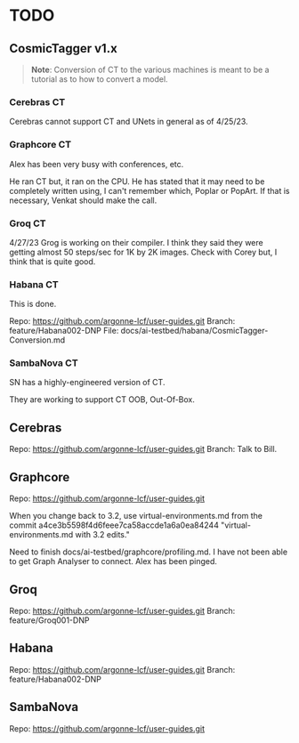 # TODO

## CosmicTagger v1.x

> **Note**: Conversion of CT to the various machines is meant to be a tutorial as to how
to convert a model.

### Cerebras CT

Cerebras cannot support CT and UNets in general as of 4/25/23.

### Graphcore CT

Alex has been very busy with conferences, etc.

He ran CT but, it ran on the CPU.  He has stated that it may need to be completely written
using, I can't remember which, Poplar or PopArt.  If that is necessary, Venkat should
make the call.

### Groq CT

4/27/23 Grog is working on their compiler.  I think they said they were getting
almost 50 steps/sec for 1K by 2K images.  Check with Corey but, I think that is quite good.

### Habana CT

This is done.

Repo:    https://github.com/argonne-lcf/user-guides.git
Branch:  feature/Habana002-DNP
File:    docs/ai-testbed/habana/CosmicTagger-Conversion.md

### SambaNova CT

SN has a highly-engineered version of CT.

They are working to support CT OOB, Out-Of-Box.

## Cerebras

Repo:    https://github.com/argonne-lcf/user-guides.git
Branch:  Talk to Bill.

## Graphcore

Repo:  https://github.com/argonne-lcf/user-guides.git

When you change back to 3.2, use virtual-environments.md from the commit a4ce3b5598f4d6feee7ca58accde1a6a0ea84244 "virtual-environments.md with 3.2 edits."

Need to finish docs/ai-testbed/graphcore/profiling.md.
I have not been able to get Graph Analyser to connect.  Alex has been pinged.

## Groq

Repo:   https://github.com/argonne-lcf/user-guides.git
Branch: feature/Groq001-DNP

## Habana

Repo:  https://github.com/argonne-lcf/user-guides.git
Branch:  feature/Habana002-DNP

## SambaNova

Repo:  https://github.com/argonne-lcf/user-guides.git
